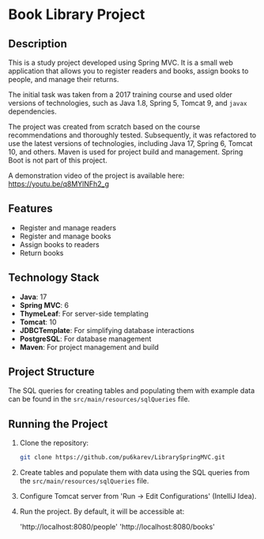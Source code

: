 # Book Library Project

## Description

This is a study project developed using Spring MVC. It is a small web application that allows you to register readers and books, assign books to people, and manage their returns.

The initial task was taken from a 2017 training course and used older versions of technologies, such as Java 1.8, Spring 5, Tomcat 9, and `javax` dependencies.

The project was created from scratch based on the course recommendations and thoroughly tested. Subsequently, it was refactored to use the latest versions of technologies, including Java 17, Spring 6, Tomcat 10, and others. Maven is used for project build and management. Spring Boot is not part of this project.

A demonstration video of the project is available here: https://youtu.be/q8MYlNFh2_g

## Features

- Register and manage readers
- Register and manage books
- Assign books to readers
- Return books

## Technology Stack

- **Java**: 17
- **Spring MVC**: 6
- **ThymeLeaf**: For server-side templating
- **Tomcat**: 10
- **JDBCTemplate**: For simplifying database interactions
- **PostgreSQL**: For database management
- **Maven**: For project management and build



## Project Structure

The SQL queries for creating tables and populating them with example data can be found in the `src/main/resources/sqlQueries` file.

## Running the Project

1. Clone the repository:
   ```bash
   git clone https://github.com/pu6karev/LibrarySpringMVC.git

2. Create tables and populate them with data using the SQL queries from the `src/main/resources/sqlQueries` file.
3. Configure Tomcat server from 'Run → Edit Configurations' (IntelliJ Idea).
4. Run the project. By default, it will be accessible at:

   'http://localhost:8080/people'
   'http://localhost:8080/books'

